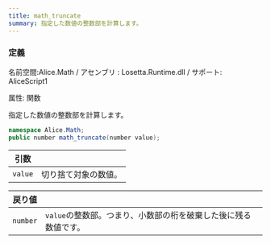 ```yaml
---
title: math_truncate
summary: 指定した数値の整数部を計算します。
---
```


### 定義
名前空間:Alice.Math / アセンブリ : Losetta.Runtime.dll / サポート: AliceScript1

属性: 関数

指定した数値の整数部を計算します。

```cs title="AliceScript"
namespace Alice.Math;
public number math_truncate(number value);
```

|引数| |
|-|-|
|`value`|切り捨て対象の数値。|

|戻り値| |
|-|-|
|`number`|`value`の整数部。つまり、小数部の桁を破棄した後に残る数値です。|
